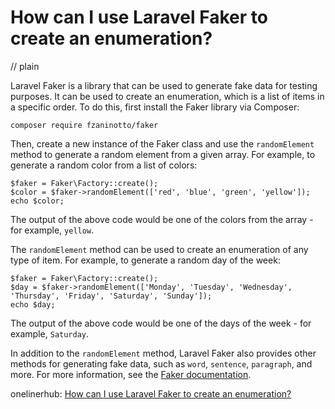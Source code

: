 # How can I use Laravel Faker to create an enumeration?
// plain

Laravel Faker is a library that can be used to generate fake data for testing purposes. It can be used to create an enumeration, which is a list of items in a specific order. To do this, first install the Faker library via Composer:

```
composer require fzaninotto/faker
```

Then, create a new instance of the Faker class and use the `randomElement` method to generate a random element from a given array. For example, to generate a random color from a list of colors:

```
$faker = Faker\Factory::create();
$color = $faker->randomElement(['red', 'blue', 'green', 'yellow']);
echo $color;
```

The output of the above code would be one of the colors from the array - for example, `yellow`.

The `randomElement` method can be used to create an enumeration of any type of item. For example, to generate a random day of the week:

```
$faker = Faker\Factory::create();
$day = $faker->randomElement(['Monday', 'Tuesday', 'Wednesday', 'Thursday', 'Friday', 'Saturday', 'Sunday']);
echo $day;
```

The output of the above code would be one of the days of the week - for example, `Saturday`.

In addition to the `randomElement` method, Laravel Faker also provides other methods for generating fake data, such as `word`, `sentence`, `paragraph`, and more. For more information, see the [Faker documentation](https://github.com/fzaninotto/Faker#fakerproviderbasics).

onelinerhub: [How can I use Laravel Faker to create an enumeration?](https://onelinerhub.com/php-faker/how-can-i-use-laravel-faker-to-create-an-enumeration)